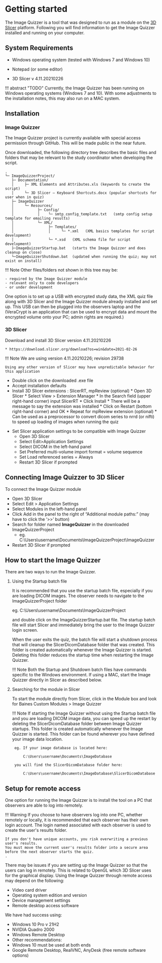 # Getting started

<!--
* [System Requirements](system_requirements.md)

* [Installing](installation.md)

* [How to run](run.md)


-->
The Image Quizzer is a tool that was designed to run as a module on the [3D Slicer](https://slicer.org) platform.
Following you will find information to get the Image Quizzer installed and running on your computer.

## System Requirements

* Windows operating system (tested with Windows 7 and Windows 10)
* Notepad (or some editor)

* 3D Slicer v 4.11.20210226



!!! abstract "TODO"
    Currently, the Image Quizzer has been running on Windows operating systems (Windows 7 and 10). 
    With some adjustments to the installation notes, this may also run on a MAC system.

## Installation

### Image Quizzer

The Image Quizzer project is currently available with special access permission through GitHub.
This will be made public in the near future.

Once downloaded, the following directory tree describes the basic files and folders 
that may be relevant to the study coordinator when developing the script. 


```
.
└─ ImageQuizzerProject/
   ├─ Documentation/
   │     ├─ XML Elements and Attributes.xls (keywords to create the script)  
   │     └─ 3D Slicer – Keyboard Shortcuts.docx (popular shortcuts for user when in quiz)  
   ├─ ImageQuizzer
   │     └─ Resources/
   │           ├─ Config/
   │           │    └─ smtp_config_template.txt   (smtp config setup template for emailing results)
   │           └─ XML/
   │                ├─ Templates/
   │                │     └─ *.xml   (XML basics templates for script development)
   │                └─ *.xsd   (XML schema file for script development)
   ├─ImageQuizzerStartup.bat   (starts the Image Quizzer and does cleanup on close)
   └─ImageQuizzerShutdown.bat  (updated when running the quiz; may not exist on install)
```

!!! Note
    Other files/folders not shown in this tree may be:
	
    - required by the Image Quizzer module
    - relevant only to code developers
	- or under development


One option is to set up a USB with encrypted study data, the XML quiz file  along with 3D Slicer and the Image Quizzer module already installed and set up.
This USB can then be plugged into the observers laptop and the 
(VeraCrypt is an application that can be used to encrypt data and mount the encrypted volume onto your PC; admin rights are required.)



### 3D Slicer

Download and install 3D Slicer version 4.11.20210226
    
	* https://download.slicer.org/download?os=win&date=2021-02-26
	
!!! Note
    We are using version 4.11.20210226; revision 29738
    
	Using any other version of Slicer may have unpredictable behavior for this application

- Double click on the downloaded .exe file
- Accept installation defaults
- Install 3D Slicer extensions : SlicerRT, mpReview (optional)
      * Open 3D Slicer
      * Select View > Extension Manager
      * In the Search field (upper right-hand corner) input SlicerRT
      * Click Install
      * There will be a message to say the extension was installed
      * Click on Restart (bottom right-hand corner) and OK
      * Repeat for mpReview extension (optional)
          * Can be used as a preprocessor to convert dicom series to nrrd (or nifti) to speed up loading of images when running the quiz

* Set Slicer application settings to be compatible with Image Quizzer
    * Open 3D Slicer
    * Select Edit>Application Settings
    * Select DICOM in the left-hand panel
    * Set Preferred multi-volume import format = volume sequence
    * Set Load referenced series = Always
    * Restart 3D Slicer if prompted



## Connecting Image Quizzer to 3D Slicer

To connect the Image Quizzer module

* Open 3D Slicer
* Select Edit > Application Settings
* Select Modules in the left-hand panel
* Click Add in the panel to the right of  “Additional module paths:” (may have to click the ‘>>’ button)
* Search for folder named **ImageQuizzer** in the downloaded ImageQuizzerProject
    * eg. C:\Users\username\Documents\ImageQuizzerProject\ImageQuizzer
* Restart 3D Slicer if prompted

## How to start the Image Quizzer

There are two ways to run the Image Quizzer.

1. Using the Startup batch file

    It is recommended that you use the startup batch file, especially if you are loading DICOM images.
    The observer needs to navigate to the ImageQuizzerProject folder
	
    eg. C:\Users\username\Documents\ImageQuizzerProject
	
	and double click on the ImageQuizzerStartup.bat file.
    The startup batch file will start Slicer and immediately bring the user to the Image Quizzer login screen.

    When the user exits the quiz, the batch file will start a shutdown process that will cleanup
    the SlicerDicomDatabase folder that was created.
    This folder is created automatically whenever the Image Quizzer is started.
	Deleting this folder reduces the startup time when restarting the Image Quizzer.

    !!! Note
        Both the Startup and Shutdown batch files have commands specific to the Windows environment.
        If using a MAC, start the Image Quizzer directly in Slicer as described below.


1. Searching for the module in Slicer

    To start the module directly from Slicer, click in the Module box and look for
    Baines Custom Modules > Image Quizzer

    !!! Note
	    If starting the Image Quizzer without using the Startup batch file and
		you are loading DICOM image data, you can speed up the restart 
		by deleting the SlicerDicomDatabase folder between Image Quizzer startups.
		This folder is created automatically whenever the Image Quizzer is started.
		This folder can be found wherever you have defined your image data location.

        eg. If your image database is located here:
		
		    C:\Users\username\Documents\ImageDatabase
		
		you will find the SlicerDicomDatabase folder here:
		
		    C:\Users\username\Documents\ImageDatabase\SlicerDicomDatabase
	
 

## Setup for remote access

One option for running the Image Quizzer is to install the tool on a PC that observers
are able to log into remotely.
 
!!! Warning
    If you choose to have observers log into one PC, whether remotely or locally,
    it is recommended that each observer has their own login account. The login named
    associated with each observer is used to create the user's results folder.
    
	If you don't have unique accounts, you risk overwriting a previous user's results.
	You must move the current user's results folder into a secure area before the next observer starts the quiz.
    .
There may be issues if you are setting up the Image Quizzer so that the users can log in remotely. 
This is related to OpenGL which 3D Slicer uses for the graphical display.
Using the Image Quizzer through remote access may depend on the following:

* Video card driver
* Operating system edition and version
* Device management settings
* Remote desktop access software

We have had success using:

* Windows 10 Pro v 21H2
* NVIDIA Quadro 2000
* Windows Remote Desktop
* Other recommendations:
* Windows 10 must be used at both ends
* Google Remote Desktop, RealVNC, AnyDesk (free remote software options)

